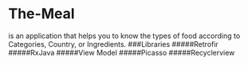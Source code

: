 # The-Meal
is an application that helps you to know the types of food according to Categories, Country, or Ingredients.
###Libraries
#####Retrofir
#####RxJava
#####View Model
#####Picasso
#####Recyclerview
